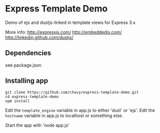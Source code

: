 Express Template Demo
===========

Demo of ejs and dustjs-linked in template views for Express 3.x.

More info:
http://expressjs.com/
http://embeddedjs.com/
http://linkedin.github.com/dustjs/


Dependencies
----

see package.json

Installing app 
----

	git clone https://github.com/chovy/express-template-demo.git
	cd express-template-demo 
	npm install

Edit the `template_engine` variable in app.js to either 'dust' or 'ejs'.
Edit the `hostname` variable in app.js to localhost or something else.

Start the app with 'node app.js'
